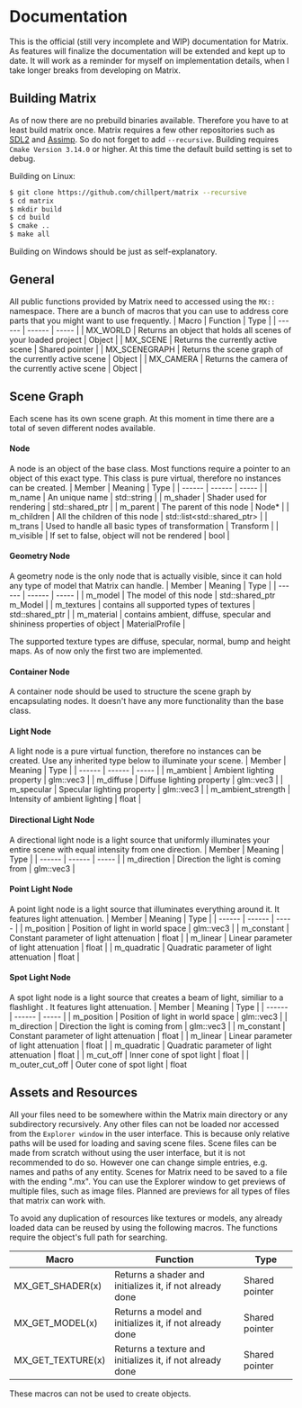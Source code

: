 # Documentation

This is the official (still very incomplete and WIP) documentation for Matrix. As features will finalize the documentation will be extended and kept up to date. It will work as a reminder for myself on implementation details, when I take longer breaks from developing on Matrix.

## Building Matrix
As of now there are no prebuild binaries available. Therefore you have to at least build matrix once. Matrix requires a few other repositories such as [SDL2](https://github.com/spurious/SDL-mirror) and [Assimp](https://github.com/assimp/assimp
). So do not forget to add ```--recursive```. Building requires ```Cmake Version 3.14.0``` or higher. At this time the default build setting is set to debug.

Building on Linux:
```sh
$ git clone https://github.com/chillpert/matrix --recursive
$ cd matrix
$ mkdir build
$ cd build
$ cmake ..
$ make all
```

Building on Windows should be just as self-explanatory. 

## General
All public functions provided by Matrix need to accessed using the ```MX::``` namespace. There are a bunch of macros that you can use to address core parts that you might want to use frequently. 
| Macro | Function | Type |
| ------ | ------ | ----- |
| MX_WORLD | Returns an object that holds all scenes of your loaded project | Object |
| MX_SCENE | Returns the currently active scene | Shared pointer |
| MX_SCENEGRAPH | Returns the scene graph of the currently active scene | Object |
| MX_CAMERA | Returns the camera of the currently active scene | Object |

## Scene Graph
Each scene has its own scene graph. At this moment in time there are a total of seven different nodes available.

#### Node
A node is an object of the base class. Most functions require a pointer to an object of this exact type. This class is pure virtual, therefore no instances can be created.
| Member | Meaning | Type |
| ------ | ------ | ----- |
| m_name | An unique name | std::string |
| m_shader | Shader used for rendering | std::shared_ptr<Shader> |
| m_parent | The parent of this node | Node* |
| m_children | All the children of this node | std::list<std::shared_ptr<Node>> |
| m_trans | Used to handle all basic types of transformation | Transform |
| m_visible | If set to false, object will not be rendered | bool |

#### Geometry Node
A geometry node is the only node that is actually visible, since it can hold any type of model that Matrix can handle.
| Member | Meaning | Type |
| ------ | ------ | ----- |
| m_model | The model of this node | std::shared_ptr<Model> m_Model |
| m_textures | contains all supported types of textures | std::shared_ptr<TextureProfile> |
| m_material | contains ambient, diffuse, specular and shininess properties of object | MaterialProfile |

The supported texture types are diffuse, specular, normal, bump and height maps. As of now only the first two are implemented. 

#### Container Node
A container node should be used to structure the scene graph by encapsulating nodes. It doesn't have any more functionality than the base class. 

#### Light Node
A light node is a pure virtual function, therefore no instances can be created. Use any inherited type below to illuminate your scene.
| Member | Meaning | Type |
| ------ | ------ | ----- |
| m_ambient | Ambient lighting property | glm::vec3 |
| m_diffuse | Diffuse lighting property | glm::vec3 |
| m_specular | Specular lighting property | glm::vec3 |
| m_ambient_strength | Intensity of ambient lighting | float |

#### Directional Light Node
A directional light node is a light source that uniformly illuminates your entire scene with equal intensity from one direction.
| Member | Meaning | Type |
| ------ | ------ | ----- |
| m_direction | Direction the light is coming from | glm::vec3 |

#### Point Light Node
A point light node is a light source that illuminates everything around it. It features light attenuation.
| Member | Meaning | Type |
| ------ | ------ | ----- |
| m_position | Position of light in world space | glm::vec3 |
| m_constant | Constant parameter of light attenuation | float |
| m_linear | Linear parameter of light attenuation | float |
| m_quadratic | Quadratic parameter of light attenuation | float |

#### Spot Light Node
A spot light node is a light source that creates a beam of light, similiar to a flashlight . It features light attenuation.
| Member | Meaning | Type |
| ------ | ------ | ----- |
| m_position | Position of light in world space | glm::vec3 |
| m_direction | Direction the light is coming from | glm::vec3 |
| m_constant | Constant parameter of light attenuation | float |
| m_linear | Linear parameter of light attenuation | float |
| m_quadratic | Quadratic parameter of light attenuation | float |
| m_cut_off | Inner cone of spot light | float |
| m_outer_cut_off | Outer cone of spot light | float

## Assets and Resources
All your files need to be somewhere within the Matrix main directory or any subdirectory recursively. Any other files can not be loaded nor accessed from the ```Explorer window``` in the user interface. This is because only relative paths will be used for loading and saving scene files. Scene files can be made from scratch without using the user interface, but it is not recommended to do so. However one can change simple entries, e.g. names and paths of any entity. Scenes for Matrix need to be saved to a file with the ending ".mx". You can use the Explorer window to get previews of multiple files, such as image files. Planned are previews for all types of files that matrix can work with.

To avoid any duplication of resources like textures or models, any already loaded data can be reused by using the following macros. The functions require the object's full path for searching. 

| Macro | Function | Type |
| ------ | ------ | ----- |
| MX_GET_SHADER(x) | Returns a shader and initializes it, if not already done  | Shared pointer |
| MX_GET_MODEL(x) | Returns a model and initializes it, if not already done | Shared pointer |
| MX_GET_TEXTURE(x) | Returns a texture and initializes it, if not already done | Shared pointer |

These macros can not be used to create objects.
